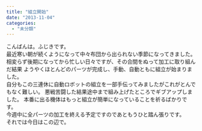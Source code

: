 ```yaml
---
title: "組立開始"
date: "2013-11-04"
categories: 
  - "未分類"
---
```


こんばんは。ふじきです。  
最近寒い朝が続くようになって中々布団から出られない季節になってきました。  
相変らず後期になってから忙しい日々ですが、その合間をぬって加工に取り組んだ結果 ようやくほとんどのパーツが完成し、手動、自動ともに組立が始まりました。  
自分もこの三連休に自動ロボットの組立を一部手伝ってみましたがこれがとんでもなく難しい。 悪戦苦闘した結果途中まで組み上げたところでギブアップしました。 本番に出る機体はもっと組立が簡単になっていることを祈るばかりです。  
今週中に全パーツの加工を終える予定ですのであともうひと踏ん張りです。  
それでは今日はこの辺で。

